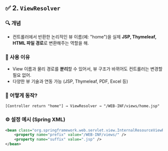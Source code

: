## ✅ 2. `ViewResolver`

### 🔍 개념

* 컨트롤러에서 반환한 논리적인 뷰 이름(예: "home")을 실제 **JSP, Thymeleaf, HTML 파일 경로**로 변환해주는 역할을 해.

### 📌 사용 이유

* View 이름과 물리 경로를 **분리**할 수 있어서, 뷰 구조가 바뀌어도 컨트롤러는 변경할 필요 없어.
* 다양한 뷰 기술과 연동 가능 (JSP, Thymeleaf, PDF, Excel 등)

### 🧠 어떻게 동작?

```text
[Controller return "home"] → ViewResolver → "/WEB-INF/views/home.jsp"
```

### ⚙️ 설정 예시 (Spring XML)

```xml
<bean class="org.springframework.web.servlet.view.InternalResourceViewResolver">
    <property name="prefix" value="/WEB-INF/views/" />
    <property name="suffix" value=".jsp" />
</bean>
```